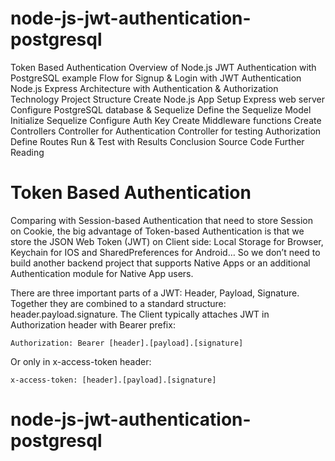 # node-js-jwt-authentication-postgresql


Token Based Authentication
Overview of Node.js JWT Authentication with PostgreSQL example
Flow for Signup & Login with JWT Authentication
Node.js Express Architecture with Authentication & Authorization
Technology
Project Structure
Create Node.js App
Setup Express web server
Configure PostgreSQL database & Sequelize
Define the Sequelize Model
Initialize Sequelize
Configure Auth Key
Create Middleware functions
Create Controllers
Controller for Authentication
Controller for testing Authorization
Define Routes
Run & Test with Results
Conclusion
Source Code
Further Reading

# Token Based Authentication
Comparing with Session-based Authentication that need to store Session on Cookie, the big advantage of Token-based Authentication is that we store the JSON Web Token (JWT) on Client side: Local Storage for Browser, Keychain for IOS and SharedPreferences for Android… So we don’t need to build another backend project that supports Native Apps or an additional Authentication module for Native App users.

There are three important parts of a JWT: Header, Payload, Signature. Together they are combined to a standard structure: header.payload.signature.
The Client typically attaches JWT in Authorization header with Bearer prefix:

`Authorization: Bearer [header].[payload].[signature]`

Or only in x-access-token header:

`x-access-token: [header].[payload].[signature]`
# node-js-jwt-authentication-postgresql
